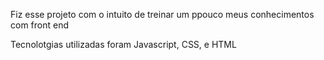 Fiz esse projeto com o intuito de treinar um ppouco meus conhecimentos com front end

Tecnolotgias utilizadas foram Javascript, CSS, e HTML

